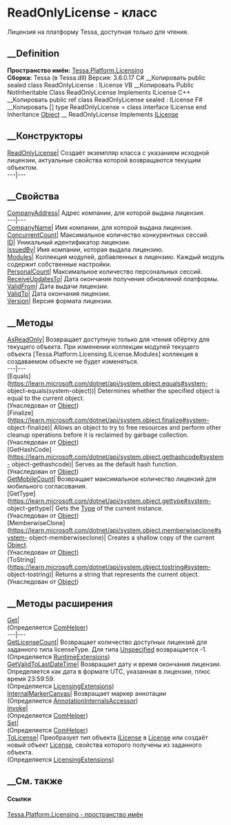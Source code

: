 # ReadOnlyLicense - класс
Лицензия на платформу Tessa, доступная только для чтения.
## __Definition
 **Пространство имён:**
[Tessa.Platform.Licensing](N_Tessa_Platform_Licensing.htm)  
 **Сборка:** Tessa (в Tessa.dll) Версия: 3.6.0.17
C# __Копировать
     public sealed class ReadOnlyLicense : ILicense
VB __Копировать
     Public NotInheritable Class ReadOnlyLicense
    	Implements ILicense
C++ __Копировать
     public ref class ReadOnlyLicense sealed : ILicense
F# __Копировать
     [<SealedAttribute>]
    type ReadOnlyLicense = 
        class
            interface ILicense
        end
Inheritance
    [Object](https://learn.microsoft.com/dotnet/api/system.object) __ ReadOnlyLicense
Implements
    [ILicense](T_Tessa_Platform_Licensing_ILicense.htm)
##  __Конструкторы
[ReadOnlyLicense](M_Tessa_Platform_Licensing_ReadOnlyLicense__ctor.htm)|
Создаёт экземпляр класса с указанием исходной лицензии, актуальные свойства
которой возвращаются текущим объектом.  
---|---  
## __Свойства
[CompanyAddress](P_Tessa_Platform_Licensing_ReadOnlyLicense_CompanyAddress.htm)|
Адрес компании, для которой выдана лицензия.  
---|---  
[CompanyName](P_Tessa_Platform_Licensing_ReadOnlyLicense_CompanyName.htm)| Имя
компании, для которой выдана лицензия.  
[ConcurrentCount](P_Tessa_Platform_Licensing_ReadOnlyLicense_ConcurrentCount.htm)|
Максимальное количество конкурентных сессий.  
[ID](P_Tessa_Platform_Licensing_ReadOnlyLicense_ID.htm)| Уникальный
идентификатор лицензии.  
[IssuedBy](P_Tessa_Platform_Licensing_ReadOnlyLicense_IssuedBy.htm)| Имя
компании, которая выдала лицензию.  
[Modules](P_Tessa_Platform_Licensing_ReadOnlyLicense_Modules.htm)| Коллекция
модулей, добавленных в лицензию. Каждый модуль содержит собственные настройки.  
[PersonalCount](P_Tessa_Platform_Licensing_ReadOnlyLicense_PersonalCount.htm)|
Максимальное количество персональных сессий.  
[ReceiveUpdatesTo](P_Tessa_Platform_Licensing_ReadOnlyLicense_ReceiveUpdatesTo.htm)|
Дата окончания получения обновлений платформы.  
[ValidFrom](P_Tessa_Platform_Licensing_ReadOnlyLicense_ValidFrom.htm)| Дата
выдачи лицензии.  
[ValidTo](P_Tessa_Platform_Licensing_ReadOnlyLicense_ValidTo.htm)| Дата
окончания лицензии.  
[Version](P_Tessa_Platform_Licensing_ReadOnlyLicense_Version.htm)| Версия
формата лицензии.  
##  __Методы
[AsReadOnly](M_Tessa_Platform_Licensing_ReadOnlyLicense_AsReadOnly.htm)|
Возвращает доступную только для чтения обёртку для текущего объекта. При
изменении коллекции модулей текущего объекта
[Tessa.Platform.Licensing.ILicense.Modules] коллекция в создаваемом объекте не
будет изменяться.  
---|---  
[Equals](https://learn.microsoft.com/dotnet/api/system.object.equals#system-
object-equals\(system-object\))| Determines whether the specified object is
equal to the current object.  
(Унаследован от
[Object](https://learn.microsoft.com/dotnet/api/system.object))  
[Finalize](https://learn.microsoft.com/dotnet/api/system.object.finalize#system-
object-finalize)| Allows an object to try to free resources and perform other
cleanup operations before it is reclaimed by garbage collection.  
(Унаследован от
[Object](https://learn.microsoft.com/dotnet/api/system.object))  
[GetHashCode](https://learn.microsoft.com/dotnet/api/system.object.gethashcode#system-
object-gethashcode)| Serves as the default hash function.  
(Унаследован от
[Object](https://learn.microsoft.com/dotnet/api/system.object))  
[GetMobileCount](M_Tessa_Platform_Licensing_ReadOnlyLicense_GetMobileCount.htm)|
Возвращает максимальное количество лицензий для мобильного согласования.  
[GetType](https://learn.microsoft.com/dotnet/api/system.object.gettype#system-
object-gettype)| Gets the
[Type](https://learn.microsoft.com/dotnet/api/system.type) of the current
instance.  
(Унаследован от
[Object](https://learn.microsoft.com/dotnet/api/system.object))  
[MemberwiseClone](https://learn.microsoft.com/dotnet/api/system.object.memberwiseclone#system-
object-memberwiseclone)| Creates a shallow copy of the current
[Object](https://learn.microsoft.com/dotnet/api/system.object).  
(Унаследован от
[Object](https://learn.microsoft.com/dotnet/api/system.object))  
[ToString](https://learn.microsoft.com/dotnet/api/system.object.tostring#system-
object-tostring)| Returns a string that represents the current object.  
(Унаследован от
[Object](https://learn.microsoft.com/dotnet/api/system.object))  
##  __Методы расширения
[Get](M_Tessa_Extensions_Default_Client_EDS_ComHelper_Get.htm)|  
(Определяется
[ComHelper](T_Tessa_Extensions_Default_Client_EDS_ComHelper.htm))  
---|---  
[GetLicenseCount](M_Tessa_Platform_Runtime_RuntimeExtensions_GetLicenseCount.htm)|
Возвращает количество доступных лицензий для заданного типа licenseType. Для
типа [Unspecified](T_Tessa_Platform_Runtime_SessionLicenseType.htm)
возвращается -1.  
(Определяется
[RuntimeExtensions](T_Tessa_Platform_Runtime_RuntimeExtensions.htm))  
[GetValidToLastDateTime](M_Tessa_Platform_Licensing_LicensingExtensions_GetValidToLastDateTime.htm)|
Возвращает дату и время окончания лицензии. Определяется как дата в формате
UTC, указанная в лицензии, плюс время 23:59:59.  
(Определяется
[LicensingExtensions](T_Tessa_Platform_Licensing_LicensingExtensions.htm))  
[InternalMarkerCanvas](M_Tessa_UI_Views_Charting_Annotations_AnnotationInternalsAccessor_InternalMarkerCanvas.htm)|
Возвращает маркер аннотации  
(Определяется
[AnnotationInternalsAccessor](T_Tessa_UI_Views_Charting_Annotations_AnnotationInternalsAccessor.htm))  
[Invoke](M_Tessa_Extensions_Default_Client_EDS_ComHelper_Invoke.htm)|  
(Определяется
[ComHelper](T_Tessa_Extensions_Default_Client_EDS_ComHelper.htm))  
[Set](M_Tessa_Extensions_Default_Client_EDS_ComHelper_Set.htm)|  
(Определяется
[ComHelper](T_Tessa_Extensions_Default_Client_EDS_ComHelper.htm))  
[ToLicense](M_Tessa_Platform_Licensing_LicensingExtensions_ToLicense.htm)|
Преобразует тип объекта [ILicense](T_Tessa_Platform_Licensing_ILicense.htm) в
[License](T_Tessa_Platform_Licensing_License.htm) или создаёт новый объект
[License](T_Tessa_Platform_Licensing_License.htm), свойства которого получены
из заданного объекта.  
(Определяется
[LicensingExtensions](T_Tessa_Platform_Licensing_LicensingExtensions.htm))  
##  __См. также
#### Ссылки
[Tessa.Platform.Licensing - пространство имён](N_Tessa_Platform_Licensing.htm)
